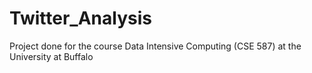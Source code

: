 # Twitter_Analysis
Project done for the course Data Intensive Computing (CSE 587) at the University at Buffalo
